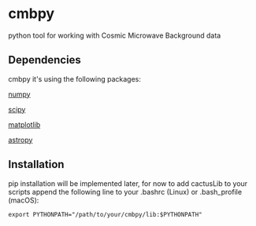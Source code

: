 # cmbpy
python tool for working with Cosmic Microwave Background data

## Dependencies

cmbpy it's using the following packages:

[numpy](http://www.numpy.org/)

[scipy](https://www.scipy.org/)

[matplotlib](https://matplotlib.org/)

[astropy](http://www.astropy.org/)

## Installation

pip installation will be implemented later, for now to add cactusLib to your scripts append the following line to your .bashrc (Linux) or .bash_profile (macOS):

```
export PYTHONPATH="/path/to/your/cmbpy/lib:$PYTHONPATH"
```

